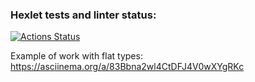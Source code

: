 ### Hexlet tests and linter status:
[![Actions Status](https://github.com/CyberWarrior91/python-project-50/workflows/hexlet-check/badge.svg)](https://github.com/CyberWarrior91/python-project-50/actions)

Example of work with flat types:
https://asciinema.org/a/83Bbna2wl4CtDFJ4V0wXYgRKc
